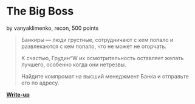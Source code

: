 # The Big Boss

by vanyaklimenko, recon, 500 points

> Банкиры — люди грустные, сотрудничают с кем попало и развлекаются с кем попало, что не может не огорчать.
> 
> К счастью, Грудин^W их осмотрительность оставляет желать лучшего, особенно когда они нетрезвы.
> 
> Найдите компромат на высший менеджмент Банка и отправьте его по адресу.

**[Write-up](WRITEUP.md)**
